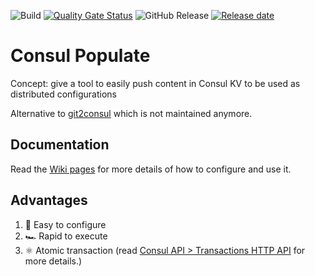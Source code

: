 ![Build](https://github.com/FrogDevelopment/consul-populate/actions/workflows/ci_cd.yml/badge.svg)
[![Quality Gate Status](https://sonarcloud.io/api/project_badges/measure?project=FrogDevelopment_consul-populate&metric=alert_status)](https://sonarcloud.io/summary/new_code?id=FrogDevelopment_consul-populate)
![GitHub Release](https://img.shields.io/github/v/release/FrogDevelopment/consul-populate)
[![Release date](https://img.shields.io/github/release-date/FrogDevelopment/consul-populate)](https://packagist.org/packages/FrogDevelopment/consul-populate)

# Consul Populate

Concept: give a tool to easily push content in Consul KV to be used as distributed configurations

Alternative to [git2consul](https://github.com/breser/git2consul) which is not maintained anymore.

## Documentation

Read the [Wiki pages](https://github.com/FrogDevelopment/consul-populate/wiki) for more details of how to configure and
use it.

## Advantages

1. :baby: Easy to configure
2. :racing_car: Rapid to execute
3. :atom_symbol: Atomic transaction (read [Consul API > Transactions HTTP API](https://developer.hashicorp.com/consul/api-docs/txn) for more details.)
